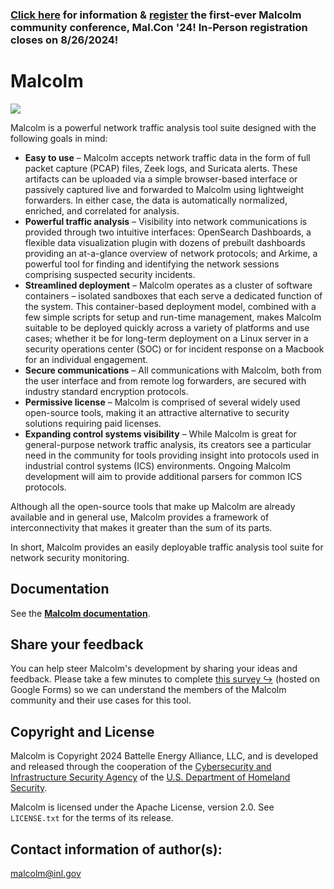 ### [Click here](https://github.com/cisagov/Malcolm/wiki/Mal.Con24-Announcement) for information & [register](https://forms.office.com/Pages/ResponsePage.aspx?id=bOfNPG2UEkq7evydCEI1Ss88WRPn8NRIuiwTHruDKhdUMVdZU0pBNFBKQjVCWU9RODI2SEJMUE0yMi4u) the first-ever Malcolm community conference, Mal.Con '24! In-Person registration closes on 8/26/2024!

# Malcolm

![](./docs/images/logo/Malcolm_outline_banner_dark.png)

Malcolm is a powerful network traffic analysis tool suite designed with the following goals in mind:

* **Easy to use** – Malcolm accepts network traffic data in the form of full packet capture (PCAP) files, Zeek logs, and Suricata alerts. These artifacts can be uploaded via a simple browser-based interface or passively captured live and forwarded to Malcolm using lightweight forwarders. In either case, the data is automatically normalized, enriched, and correlated for analysis.
* **Powerful traffic analysis** – Visibility into network communications is provided through two intuitive interfaces: OpenSearch Dashboards, a flexible data visualization plugin with dozens of prebuilt dashboards providing an at-a-glance overview of network protocols; and Arkime, a powerful tool for finding and identifying the network sessions comprising suspected security incidents.
* **Streamlined deployment** – Malcolm operates as a cluster of software containers – isolated sandboxes that each serve a dedicated function of the system. This container-based deployment model, combined with a few simple scripts for setup and run-time management, makes Malcolm suitable to be deployed quickly across a variety of platforms and use cases; whether it be for long-term deployment on a Linux server in a security operations center (SOC) or for incident response on a Macbook for an individual engagement.
* **Secure communications** – All communications with Malcolm, both from the user interface and from remote log forwarders, are secured with industry standard encryption protocols.
* **Permissive license** – Malcolm is comprised of several widely used open-source tools, making it an attractive alternative to security solutions requiring paid licenses.
* **Expanding control systems visibility** – While Malcolm is great for general-purpose network traffic analysis, its creators see a particular need in the community for tools providing insight into protocols used in industrial control systems (ICS) environments. Ongoing Malcolm development will aim to provide additional parsers for common ICS protocols.

Although all the open-source tools that make up Malcolm are already available and in general use, Malcolm provides a framework of interconnectivity that makes it greater than the sum of its parts.

In short, Malcolm provides an easily deployable traffic analysis tool suite for network security monitoring.

## Documentation

See the [**Malcolm documentation**](docs/README.md).

## Share your feedback

You can help steer Malcolm's development by sharing your ideas and feedback. Please take a few minutes to complete [this survey ↪](https://forms.gle/JYt9QwA5C4SYX8My6) (hosted on Google Forms) so we can understand the members of the Malcolm community and their use cases for this tool.

## <a name="Footer"></a>Copyright and License

Malcolm is Copyright 2024 Battelle Energy Alliance, LLC, and is developed and released through the cooperation of the [Cybersecurity and Infrastructure Security Agency](https://www.cisa.gov/) of the [U.S. Department of Homeland Security](https://www.dhs.gov/).

Malcolm is licensed under the Apache License, version 2.0. See `LICENSE.txt` for the terms of its release.

## <a name="Contact"></a>Contact information of author(s):

[malcolm@inl.gov](mailto:malcolm@inl.gov?subject=Malcolm)
